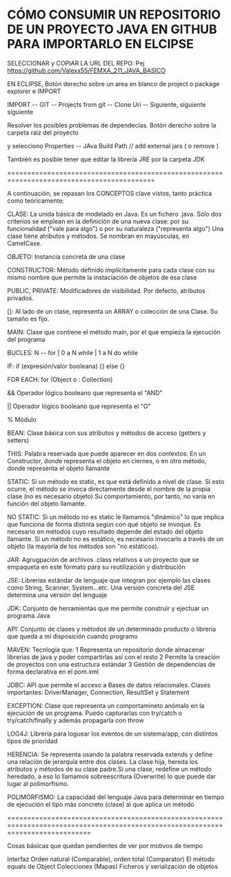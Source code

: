CÓMO CONSUMIR UN REPOSITORIO DE UN PROYECTO JAVA EN GITHUB PARA IMPORTARLO EN ELCIPSE
==========================================================================================
SELECCIONAR y COPIAR LA URL DEL REPO: Pej https://github.com/Valexx55/FEMXA_211_JAVA_BASICO

EN ECLIPSE, Botón derecho sobre un area en blanco de project o package explorer e IMPORT

IMPORT -- GIT -- Projects from git -- Clone Uri -- Siguiente, siguiente siguiente

Resolver los posibles problemas de dependecias. Botón derecho sobre la carpeta raíz del proyecto

y selecciono Properties -- JAva Build Path // add external jars ( o remove ) 

También es posible tener que editar la librería JRE por la carpeta JDK

===========================================================================================


A continuación, se repasan los CONCEPTOS clave vistos, tanto práctica como teóricamente:

CLASE: La unida básica de modelado en Java. Es un fichero .java. Sólo dos criterios se emplean en la definición de una nueva
clase: por su funcionalidad ("vale para algo") o por su naturaleza ("representa algo")
Una clase tiene atributos y métodos. Se nombran en mayúsculas, en CamelCase.

OBJETO: Instancia concreta de una clase

CONSTRUCTOR: Método definido implícitamente para cada clase con su mismo nombre que permite la instaciación de objetos de esa clase

PUBLIC, PRIVATE: Modificadores de visibilidad. Por defecto, atributos privados.

[]: Al lado de un clase, representa un ARRAY o colección de una Clase. Su tamaño es fijo.

MAIN: Clase que contiene el método main, por el que empieza la ejecución del programa

BUCLES: N -- for | 0 a N while | 1 a N do while

IF: if (expresión/valor booleana) {} else {}

FOR EACH: for (Object o : Collection)

&& Operador lógico booleano que representa el "AND"

|| Operador lógico booleano que representa el "O"

% Módulo

BEAN: Clase básica con sus atributos y métodos de acceso (getters y setters)

THIS: Palabra reservada que puede aparecer en dos contextos: En un Constructor, donde representa el objeto en ciernes, o en otro método, 
donde representa el objeto llamante

STATIC: Si un método es static, es que está definido a nivel de clase. Si esto ocurre, el método se invoca directamente desde el nombre
de la propia clase (no es necesario objeto) Su comportamiento, por tanto, no varía en función del objeto llamante.
 
NO STATIC: Si un método no es static le llamamos "dinámico" lo que implica que funciona de forma distinta según con qué objeto se invoque.
Es necesario en métodos cuyo resultado depende del estado del objeto llamante. Si un método no es estático, es necesario invocarlo a través
de un objeto (la mayoría de los métodos son "no estáticos).

JAR: Agrugpación de archivos .class relativos a un proyecto que se empaqueta en este formato para su reutilización y distribución

JSE: Librerías estándar de lenguaje que integran por ejemplo las clases como String, Scanner, System...etc. Una versión concreta del JSE
determina una versión del lenguaje 

JDK: Conjunto de herramientas que me permite construir y ejectuar un programa Java

API: Conjunto de clases y métodos de un determinado producto o librería que queda a mi disposición cuando programo

MAVEN: Tecnlogía que: 1 Representa un repositorio donde almacenar librerias de java y poder compartirlas así con el resto 2 Permite 
la creación de proyectos con una estructura estándar 3 Gestión de dependencias de forma declarativa en el pom.xml 


JDBC: API que permite el acceso a Bases de datos relacionales. Clases importantes: DriverManager, Connection, ResultSet y Statement

EXCEPTION: Clase que representa un comportamineto anómalo en la ejecución de un programa.
Puedo capturarlas con try/catch o try/catch/finally y además propagarla con throw

LOG4J: Librería para loguear los eventos de un sistema/app, con distintos tipos de prioridad


HERENCIA: Se representa usando la palabra reservada extends y define una relación de jerarquía entre dos clases. La clase hija, 
hereda los atributos y métodos de su clase padre.Si una clase, redefine un método heredado, a eso lo llamamos sobreescritura (Overwrite)
lo que puede dar lugar al polimorfismo.

POLIMORFISMO: La capacidad del lenguaje Java para determinar en tiempo de ejecución el tipo más concreto (clase) al que aplica un método

=================================================================================================================================

Cosas básicas que quedan pendientes de ver por motivos de tiempo

Interfaz
Orden natural (Comparable), orden total (Comparator)
El método equals de Object
Colecciones (Mapas)
Ficheros y serialización de objetos







